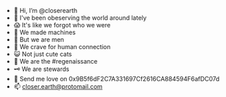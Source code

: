 - 👋 Hi, I’m @closerearth
- 👀 I've been obeserving the world around lately
- 😱 It's like we forgot who we were
- 👾 We made machines
- 🤡 But we are men
- 🤖 We crave for human connection
- 😺 Not just cute cats
- 🌱 We are the #regenaissance
- 🗝 We are stewards
- 💞️ Send me love on 0x9B5f6dF2C7A331697Cf2616CA884594F6afDC07d
- 📫 closer.earth@protomail.com
